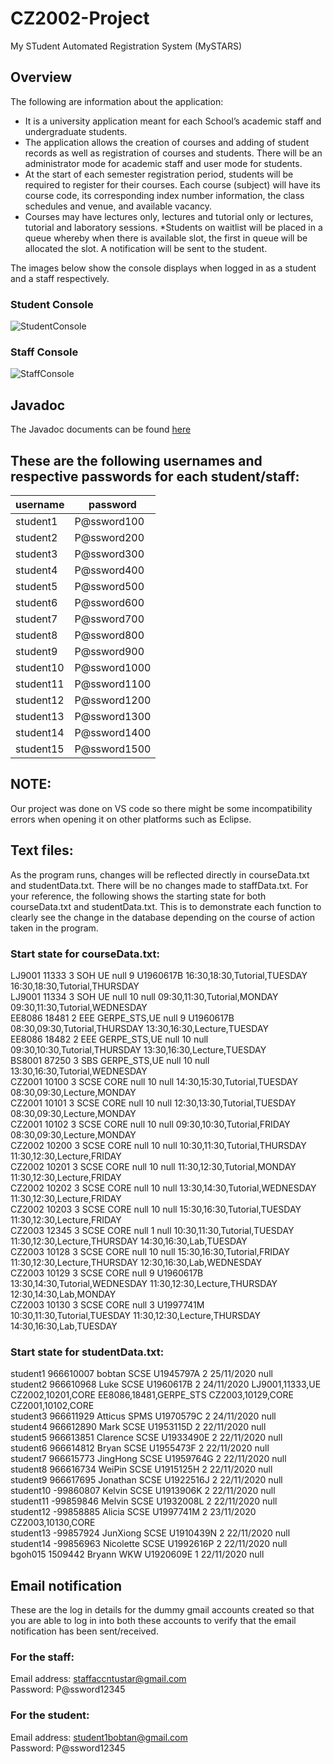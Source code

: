 # CZ2002-Project
My STudent Automated Registration System (MySTARS)

Overview
---------------------------------
The following are information about the application:
* It is a university application meant for each School’s academic staff and
undergraduate students.
* The application allows the creation of courses and adding of student records as well
as registration of courses and students. There will be an administrator mode for
academic staff and user mode for students.
* At the start of each semester registration period, students will be required to register
for their courses. Each course (subject) will have its course code, its corresponding
index number information, the class schedules and venue, and available vacancy.
* Courses may have lectures only, lectures and tutorial only or lectures, tutorial and
laboratory sessions.
*Students on waitlist will be placed in a queue whereby when there is available slot,
the first in queue will be allocated the slot. A notification will be sent to the student.

The images below show the console displays when logged in as a student and a staff respectively.
### Student Console ###
![StudentConsole](https://user-images.githubusercontent.com/70562873/100107529-b4eedf80-2ea4-11eb-9c60-d644fd2b956a.JPG)
### Staff Console ###
![StaffConsole](https://user-images.githubusercontent.com/70562873/100107664-d9e35280-2ea4-11eb-81ae-711c28a2b6b3.JPG)

Javadoc
---------------------------------
The Javadoc documents can be found [here](https://github.com/madrackwp/CZ2002-Project/tree/main/html)

## These are the following usernames and respective passwords for each student/staff:
|username|	password|
|---------|---------|
|student1|	P@ssword100|
|student2|	P@ssword200|
|student3|	P@ssword300|
|student4|	P@ssword400|
|student5|	P@ssword500|
|student6|	P@ssword600|
|student7|	P@ssword700|
|student8|	P@ssword800|
|student9|	P@ssword900|
|student10|	P@ssword1000|
|student11|	P@ssword1100|
|student12|	P@ssword1200|
|student13|	P@ssword1300|
|student14|	P@ssword1400|
|student15|	P@ssword1500|

## NOTE:
Our project was done on VS code so there might be some incompatibility errors when opening it on other platforms such as Eclipse.

## Text files:
As the program runs, changes will be reflected directly in courseData.txt and studentData.txt. There will be no changes made to staffData.txt. For your reference, the following shows the starting state for both courseData.txt and studentData.txt. This is to demonstrate each function to clearly see the change in the database depending on the course of action taken in the program.

### Start state for courseData.txt:
LJ9001 11333 3 SOH UE null 9 U1960617B 16:30,18:30,Tutorial,TUESDAY 16:30,18:30,Tutorial,THURSDAY <br/>
LJ9001 11334 3 SOH UE null 10 null 09:30,11:30,Tutorial,MONDAY 09:30,11:30,Tutorial,WEDNESDAY <br/>
EE8086 18481 2 EEE GERPE_STS,UE null 9 U1960617B 08:30,09:30,Tutorial,THURSDAY 13:30,16:30,Lecture,TUESDAY <br/>
EE8086 18482 2 EEE GERPE_STS,UE null 10 null 09:30,10:30,Tutorial,THURSDAY 13:30,16:30,Lecture,TUESDAY <br/>
BS8001 87250 3 SBS GERPE_STS,UE null 10 null 13:30,16:30,Tutorial,WEDNESDAY <br/>
CZ2001 10100 3 SCSE CORE null 10 null 14:30,15:30,Tutorial,TUESDAY 08:30,09:30,Lecture,MONDAY <br/>
CZ2001 10101 3 SCSE CORE null 10 null 12:30,13:30,Tutorial,TUESDAY 08:30,09:30,Lecture,MONDAY <br/>
CZ2001 10102 3 SCSE CORE null 10 null 09:30,10:30,Tutorial,FRIDAY 08:30,09:30,Lecture,MONDAY <br/>
CZ2002 10200 3 SCSE CORE null 10 null 10:30,11:30,Tutorial,THURSDAY 11:30,12:30,Lecture,FRIDAY <br/>
CZ2002 10201 3 SCSE CORE null 10 null 11:30,12:30,Tutorial,MONDAY 11:30,12:30,Lecture,FRIDAY <br/>
CZ2002 10202 3 SCSE CORE null 10 null 13:30,14:30,Tutorial,WEDNESDAY 11:30,12:30,Lecture,FRIDAY <br/>
CZ2002 10203 3 SCSE CORE null 10 null 15:30,16:30,Tutorial,TUESDAY 11:30,12:30,Lecture,FRIDAY <br/>
CZ2003 12345 3 SCSE CORE null 1 null 10:30,11:30,Tutorial,TUESDAY 11:30,12:30,Lecture,THURSDAY 14:30,16:30,Lab,TUESDAY <br/>
CZ2003 10128 3 SCSE CORE null 10 null 15:30,16:30,Tutorial,FRIDAY 11:30,12:30,Lecture,THURSDAY 12:30,16:30,Lab,WEDNESDAY <br/>
CZ2003 10129 3 SCSE CORE null 9 U1960617B 13:30,14:30,Tutorial,WEDNESDAY 11:30,12:30,Lecture,THURSDAY 12:30,14:30,Lab,MONDAY <br/>
CZ2003 10130 3 SCSE CORE null 3 U1997741M 10:30,11:30,Tutorial,TUESDAY 11:30,12:30,Lecture,THURSDAY 14:30,16:30,Lab,TUESDAY<br/>

### Start state for studentData.txt:
student1 966610007 bobtan SCSE U1945797A 2 25/11/2020 null <br/>
student2 966610968 Luke SCSE U1960617B 2 24/11/2020 LJ9001,11333,UE CZ2002,10201,CORE EE8086,18481,GERPE_STS CZ2003,10129,CORE CZ2001,10102,CORE <br/>
student3 966611929 Atticus SPMS U1970579C 2 24/11/2020 null <br/>
student4 966612890 Mark SCSE U1953115D 2 22/11/2020 null <br/>
student5 966613851 Clarence SCSE U1933490E 2 22/11/2020 null <br/>
student6 966614812 Bryan SCSE U1955473F 2 22/11/2020 null <br/>
student7 966615773 JingHong SCSE U1959764G 2 22/11/2020 null <br/>
student8 966616734 WeiPin SCSE U1915125H 2 22/11/2020 null <br/>
student9 966617695 Jonathan SCSE U1922516J 2 22/11/2020 null <br/>
student10 -99860807 Kelvin SCSE U1913906K 2 22/11/2020 null <br/>
student11 -99859846 Melvin SCSE U1932008L 2 22/11/2020 null <br/>
student12 -99858885 Alicia SCSE U1997741M 2 23/11/2020 CZ2003,10130,CORE <br/>
student13 -99857924 JunXiong SCSE U1910439N 2 22/11/2020 null <br/>
student14 -99856963 Nicolette SCSE U1992616P 2 22/11/2020 null <br/>
bgoh015 1509442 Bryann WKW U1920609E 1 22/11/2020 null <br/>

## Email notification
These are the log in details for the dummy gmail accounts created so that you are able to log in into both these accounts to verify that the email notification has been sent/received.

### For the staff:
Email address: staffaccntustar@gmail.com <br/>
Password: P@ssword12345

### For the student:
Email address: student1bobtan@gmail.com <br/>
Password: P@ssword12345
